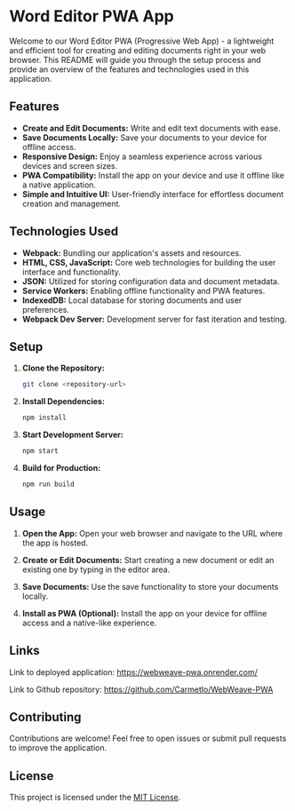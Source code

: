 # Word Editor PWA App

Welcome to our Word Editor PWA (Progressive Web App) - a lightweight and efficient tool for creating and editing documents right in your web browser. This README will guide you through the setup process and provide an overview of the features and technologies used in this application.

## Features

- **Create and Edit Documents:** Write and edit text documents with ease.
- **Save Documents Locally:** Save your documents to your device for offline access.
- **Responsive Design:** Enjoy a seamless experience across various devices and screen sizes.
- **PWA Compatibility:** Install the app on your device and use it offline like a native application.
- **Simple and Intuitive UI:** User-friendly interface for effortless document creation and management.

## Technologies Used

- **Webpack:** Bundling our application's assets and resources.
- **HTML, CSS, JavaScript:** Core web technologies for building the user interface and functionality.
- **JSON:** Utilized for storing configuration data and document metadata.
- **Service Workers:** Enabling offline functionality and PWA features.
- **IndexedDB:** Local database for storing documents and user preferences.
- **Webpack Dev Server:** Development server for fast iteration and testing.

## Setup

1. **Clone the Repository:**
   ```bash
   git clone <repository-url>
   ```

2. **Install Dependencies:**
   ```bash
   npm install
   ```

3. **Start Development Server:**
   ```bash
   npm start
   ```

4. **Build for Production:**
   ```bash
   npm run build
   ```

## Usage

1. **Open the App:**
   Open your web browser and navigate to the URL where the app is hosted.

2. **Create or Edit Documents:**
   Start creating a new document or edit an existing one by typing in the editor area.

3. **Save Documents:**
   Use the save functionality to store your documents locally.

4. **Install as PWA (Optional):**
   Install the app on your device for offline access and a native-like experience.


## Links

Link to deployed application:  https://webweave-pwa.onrender.com/

Link to Github repository:  https://github.com/Carmetlo/WebWeave-PWA
## Contributing

Contributions are welcome! Feel free to open issues or submit pull requests to improve the application.

## License

This project is licensed under the [MIT License](LICENSE).